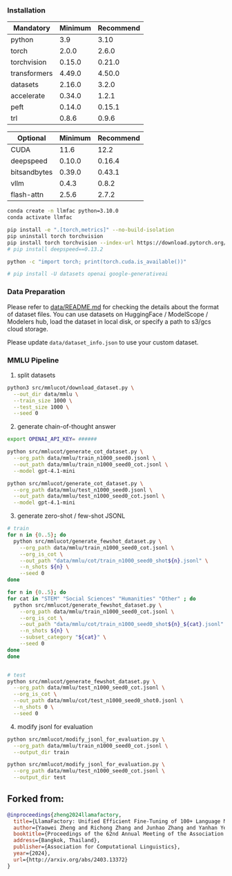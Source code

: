 
### Installation

| Mandatory    | Minimum | Recommend |
| ------------ | ------- | --------- |
| python       | 3.9     | 3.10      |
| torch        | 2.0.0   | 2.6.0     |
| torchvision  | 0.15.0  | 0.21.0    |
| transformers | 4.49.0  | 4.50.0    |
| datasets     | 2.16.0  | 3.2.0     |
| accelerate   | 0.34.0  | 1.2.1     |
| peft         | 0.14.0  | 0.15.1    |
| trl          | 0.8.6   | 0.9.6     |

| Optional     | Minimum | Recommend |
| ------------ | ------- | --------- |
| CUDA         | 11.6    | 12.2      |
| deepspeed    | 0.10.0  | 0.16.4    |
| bitsandbytes | 0.39.0  | 0.43.1    |
| vllm         | 0.4.3   | 0.8.2     |
| flash-attn   | 2.5.6   | 2.7.2     |


```bash
conda create -n llmfac python=3.10.0
conda activate llmfac

pip install -e ".[torch,metrics]" --no-build-isolation
pip uninstall torch torchvision
pip install torch torchvision --index-url https://download.pytorch.org/whl/cu126
# pip install deepspeed==0.13.2

python -c "import torch; print(torch.cuda.is_available())"

# pip install -U datasets openai google-generativeai
```

### Data Preparation

Please refer to [data/README.md](data/README.md) for checking the details about the format of dataset files. You can use datasets on HuggingFace / ModelScope / Modelers hub, load the dataset in local disk, or specify a path to s3/gcs cloud storage.

Please update `data/dataset_info.json` to use your custom dataset.


### MMLU Pipeline

1. split datasets
```bash
python3 src/mmlucot/download_dataset.py \
  --out_dir data/mmlu \
  --train_size 1000 \
  --test_size 1000 \
  --seed 0
```

2. generate chain-of-thought answer
```bash
export OPENAI_API_KEY= ######

python src/mmlucot/generate_cot_dataset.py \
  --org_path data/mmlu/train_n1000_seed0.jsonl \
  --out_path data/mmlu/train_n1000_seed0_cot.jsonl \
  --model gpt-4.1-mini

python src/mmlucot/generate_cot_dataset.py \
  --org_path data/mmlu/test_n1000_seed0.jsonl \
  --out_path data/mmlu/test_n1000_seed0_cot.jsonl \
  --model gpt-4.1-mini
```

3. generate zero-shot / few-shot JSONL
```bash
# train
for n in {0..5}; do
  python src/mmlucot/generate_fewshot_dataset.py \
    --org_path data/mmlu/train_n1000_seed0_cot.jsonl \
    --org_is_cot \
    --out_path "data/mmlu/cot/train_n1000_seed0_shot${n}.jsonl" \
    --n_shots ${n} \
    --seed 0
done

for n in {0..5}; do
for cat in "STEM" "Social Sciences" "Humanities" "Other" ; do
  python src/mmlucot/generate_fewshot_dataset.py \
    --org_path data/mmlu/train_n1000_seed0_cot.jsonl \
    --org_is_cot \
    --out_path "data/mmlu/cot/train_n1000_seed0_shot${n}_${cat}.jsonl" \
    --n_shots ${n} \
    --subset_category "${cat}" \
    --seed 0
done
done


# test
python src/mmlucot/generate_fewshot_dataset.py \
  --org_path data/mmlu/test_n1000_seed0_cot.jsonl \
  --org_is_cot \
  --out_path data/mmlu/cot/test_n1000_seed0_shot0.jsonl \
  --n_shots 0 \
  --seed 0
```

4. modify jsonl for evaluation
```bash
python src/mmlucot/modify_jsonl_for_evaluation.py \
  --org_path data/mmlu/train_n1000_seed0_cot.jsonl \
  --output_dir train

python src/mmlucot/modify_jsonl_for_evaluation.py \
  --org_path data/mmlu/test_n1000_seed0_cot.jsonl \
  --output_dir test
```


## Forked from:

```bibtex
@inproceedings{zheng2024llamafactory,
  title={LlamaFactory: Unified Efficient Fine-Tuning of 100+ Language Models},
  author={Yaowei Zheng and Richong Zhang and Junhao Zhang and Yanhan Ye and Zheyan Luo and Zhangchi Feng and Yongqiang Ma},
  booktitle={Proceedings of the 62nd Annual Meeting of the Association for Computational Linguistics (Volume 3: System Demonstrations)},
  address={Bangkok, Thailand},
  publisher={Association for Computational Linguistics},
  year={2024},
  url={http://arxiv.org/abs/2403.13372}
}
```